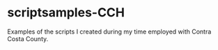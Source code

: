 # scriptsamples-CCH
Examples of the scripts I created during my time employed with Contra Costa County. 
